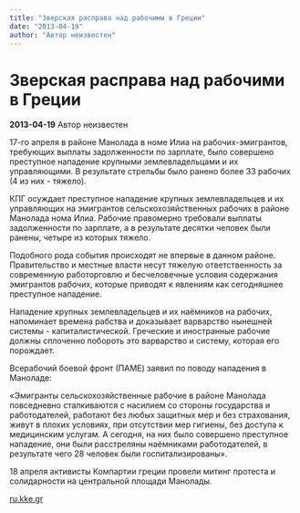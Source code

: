```yaml
---
title: "Зверская расправа над рабочими в Греции"
date: "2013-04-19"
author: "Автор неизвестен"
---
```


# Зверская расправа над рабочими в Греции

**2013-04-19** Автор неизвестен

17-го апреля в районе Манолада в номе Илиа на рабочих-эмигрантов, требующих выплаты задолженности по зарплате, было совершено преступное нападение крупными землевладельцами и их управляющими. В результате стрельбы было ранено более 33 рабочих (4 из них - тяжело).

КПГ осуждает преступное нападение крупных землевладельцев и их управляющих на эмигрантов сельскохозяйственных рабочих в районе Манолада нома Илиа. Рабочие правомерно требовали выплаты задолженности по зарплате, а в результате десятки человек были ранены, четыре из которых тяжело.

Подобного рода события происходят не впервые в данном районе. Правительство и местные власти несут тяжелую ответственность за современную работорговлю и бесчеловечные условия содержания эмигрантов рабочих, которые приводят к явлениям как сегодняшнее преступное нападение.

Нападение крупных землевладельцев и их наёмников на рабочих, напоминает времена рабства и доказывает варварство нынешней системы - капиталистической. Греческие и иностранные рабочие должны сплоченно побороть это варварство и систему, которая его порождает.

Всерабочий боевой фронт (ПАМЕ) заявил по поводу нападения в Маноладе:

«Эмигранты сельскохозяйственные рабочие в районе Манолада повседневно сталкиваются с насилием со стороны государства и работодателей, работают без любых защитных мер и без страхования, живут в плохих условиях, при отсутствии мер гигиены, без доступа к медицинским услугам. А сегодня, на них было совершено преступное нападение, они были расстреляны наёмниками работодателей, в результате чего 28 человек были госпитализированы».

18 апреля активисты Компартии греции провели митинг протеста и солидарности на центральной площади Манолады.

[ru.kke.gr](http://ru.kke.gr/news/news2013/2013-04-18manolada)